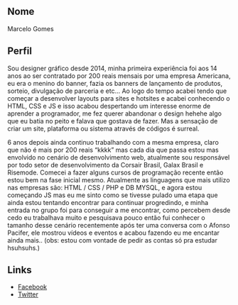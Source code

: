 ## Nome

Marcelo Gomes

## Perfil

Sou designer gráfico desde 2014, minha primeira experiência foi aos 14 anos ao ser contratado por 200 reais mensais por uma empresa Americana, eu era o menino do banner, fazia os banners de lançamento de produtos, sorteio, divulgação de parceria e etc...
Ao logo do tempo acabei tendo que começar a desenvolver layouts para sites e hotsites e acabei conhecendo o HTML, CSS e JS e isso acabou despertando um interesse enorme de aprender a programador, me fez querer abandonar o design hehehe algo que eu batia no peito e falava que gostava de fazer. Mas a sensação de criar um site, plataforma ou sistema através de códigos é surreal. 

6 anos depois ainda continuo trabalhando com a mesma empresa, claro que não é mais por 200 reais “kkkk” mas cada dia que passa estou mas envolvido no cenário de desenvolvimento web, atualmente sou responsável por todo setor de desenvolvimento da Corsair Brasil, Galax Brasil e Risemode. Comecei a fazer alguns cursos de programação recente então estou bem na fase inicial mesmo. Atualmente as linguagens que mais utilizo nas empresas são: HTML / CSS / PHP e DB MYSQL, e agora estou começando JS mas eu me sinto como se tivesse pulado uma etapa que ainda estou tentando encontrar para continuar progredindo, e minha entrada no grupo foi para conseguir a me encontrar, como percebem desde cedo eu trabalhava muito e pesquisava pouco então fui conhecer o tamanho desse cenário recentemente após ter uma conversa com o Afonso Pacifer, ele mostrou vídeos e eventos e acabou fazendo eu me encantar ainda mais.. (obs: estou com vontade de pedir as contas só pra estudar hsuhsuhs.)
 
## Links

* [Facebook](https://www.facebook.com/marcelo.rgom)
* [Twitter](https://twitter.com/marcrgo)
 
